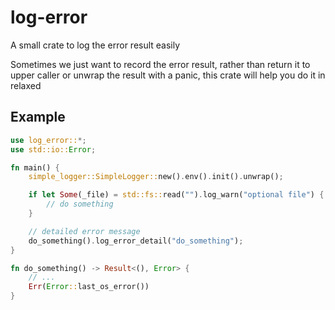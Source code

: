 
# log-error

A small crate to log the error result easily

Sometimes we just want to record the error result, rather than return it to upper caller or unwrap the result with a panic, this crate will help you do it in relaxed

## Example

```rust
use log_error::*;
use std::io::Error;

fn main() {
    simple_logger::SimpleLogger::new().env().init().unwrap();

    if let Some(_file) = std::fs::read("").log_warn("optional file") {
        // do something
    }

    // detailed error message
    do_something().log_error_detail("do_something");
}

fn do_something() -> Result<(), Error> {
    // ...
    Err(Error::last_os_error())
}
```